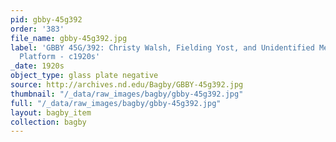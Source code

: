 ```yaml
---
pid: gbby-45g392
order: '383'
file_name: gbby-45g392.jpg
label: 'GBBY 45G/392: Christy Walsh, Fielding Yost, and Unidentified Men on a Train
  Platform - c1920s'
_date: 1920s
object_type: glass plate negative
source: http://archives.nd.edu/Bagby/GBBY-45g392.jpg
thumbnail: "/_data/raw_images/bagby/gbby-45g392.jpg"
full: "/_data/raw_images/bagby/gbby-45g392.jpg"
layout: bagby_item
collection: bagby
---
```

